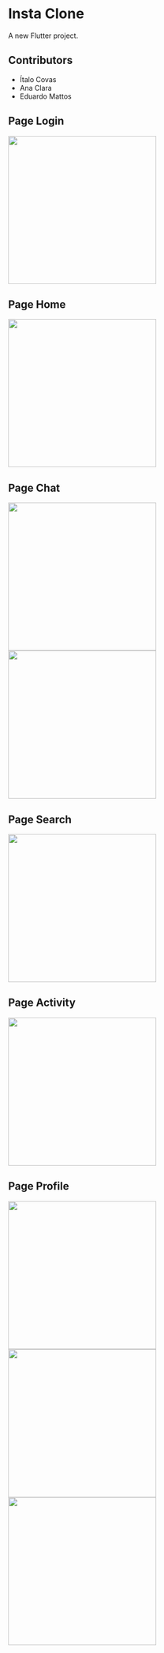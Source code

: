 # Insta Clone

A new Flutter project.

## Contributors
- Ítalo Covas 
- Ana Clara
- Eduardo Mattos 

## Page Login

<img src="login.png" width="300px">

## Page Home

<img src="home.png" width="300px">

## Page Chat
<img src="chat.png" width="300px">
<img src="call.png" width="300px">

## Page Search

<img src="search.png" width="300px">

## Page Activity

<img src="activity.png" width="300px">

## Page Profile

<img src="profile.png" width="300px">
<img src = "profile2.png" width="300px">
<img src = "config.png" width="300px">
